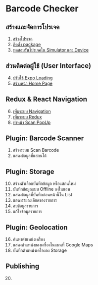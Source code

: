 
# Barcode Checker

## สร้างและจัดการโปรเจค

1. [สร้างโปรเจค](1-create-project.md)
2. [ติดตั้ง package](2-setup-package.md)
3. [ทดสอบรันโปรเจคใน Simulator และ Device](../note-app/2-quickstart.md)

## ส่วนติดต่อผู้ใช้ (User Interface)

4. [ปรับใช้ Expo Loading](4-expo-loading.md)
5. [สร้างหน้า Home Page](5-create-homepage.md) 

## Redux & React Navigation

6. [เพิ่มระบบ Navigation](6-add-navigation.md)
7. [เพิ่มระบบ Redux](7-add-redux.md) 
8. [ทำหน้า Scan PopUp](8-create-scan-page.md)

## Plugin: Barcode Scanner

1. สร้างระบบ Scan Barcode
2. แสดงข้อมูลที่แสกนได้ 

## Plugin: Storage

10. สร้างตัวเลือกบันทึกข้อมูล หรือแสกนใหม่
11. บันทึกข้อมูลแบบ Offline ลงในแอพ
12. แสดงข้อมูลที่บันทึกก่อนหน้านี้ใน List
13. แสดงรายละเอียดของรายการ
14. ลบข้อมูลรายการ
15. แก้ไขข้อมูลรายการ

## Plugin: Geolocation

16. ค้นหาตำแหน่งเครื่อง
17. แสดงตำแหน่งของเครื่องในแผนที่ Google Maps
18. บันทึกตำแหน่งเครื่องลง Storage

## Publishing 

20. 



